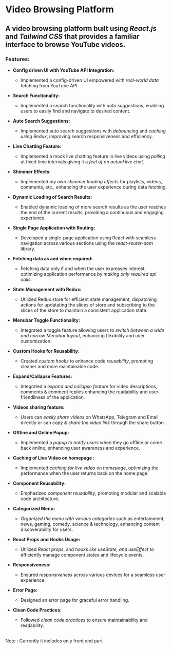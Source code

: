 # Video Browsing Platform

## A video browsing platform built using _React.js_ and _Tailwind CSS_ that provides a familiar interface to browse YouTube videos.

### Features:


- **Config driven UI with YouTube API Integration:**
  - Implemented a config-driven UI empowered with _real-world data_ fetching from YouTube API.

- **Search Functionality:**
  - Implemented a search functionality with _auto suggestions_, enabling users to easily find and navigate to desired content.

- **Auto Search Suggestions:**
  - Implemented auto search suggestions with _debouncing_ and _caching using Redux_, improving search responsiveness and efficiency.

- **Live Chatting Feature:**
  - Implemented a mock live chatting feature in live videos using _polling_ at fixed time intervals giving it a _feel of an actual live chat_.
    
- **Shimmer Effects:**
  - Implemented _my own shimmer loading effects_ for playlists, videos, comments, etc., enhancing the user experience during data fetching.

- **Dynamic Loading of Search Results:**
  - Enabled dynamic loading of more search results as the user reaches the end of the current results, providing a continuous and engaging experience.

- **Single Page Application with Routing:**
  - Developed a single-page application using React with seamless navigation across various sections using the _react-router-dom_ library.

- **Fetching data as and when required:**
  - Fetching data only if and when the user expresses interest, optimizing application performance by _making only required api calls_.

- **State Management with Redux:**
  - Utilized Redux store for efficient state management, dispatching actions for updatating the slices of store and subscribing to the slices of the store to maintain a consistent application state.

- **Menubar Toggle Functionality:**
  - Integrated a toggle feature allowing users to _switch between a wide and narrow Menubar layout_, enhancing flexibility and user customization.

- **Custom Hooks for Reusability:**
  - Created _custom hooks_ to enhance code _reusability_, promoting cleaner and more maintainable code.

- **Expand/Collapse Features:**
  - Integrated a _expand and collapse feature_ for video descriptions, comments & comment replies enhancing the readability and user-friendliness of the application.

- **Videos sharing feature:**
  - Users can _easily share videos_ on WhatsApp, Telegram and Email directly or can _copy & share the video link_ through the share button.
    
 - **Offline and Online Popup:**
    - Implemented a _popup to notify users_ when they go offline or come back online, enhancing user awareness and experience.

- **Caching of Live Video on homepage :**
  - Implemented _caching for live video on homepage_, optimizing the performance when the user returns back on the home page.
    
- **Component Reusability:**
  - Emphasized _component reusability_, promoting modular and scalable code architecture.

- **Categorized Menu:**
  - _Organized the menu with various categories_ such as entertainment, news, gaming, comedy, science & technology, enhancing content discoverability for users.

- **React Props and Hooks Usage:**
  - Utilized _React props_, and _hooks like useState, and useEffect_ to efficiently manage component states and lifecycle events.
    
- **Responsiveness:**
  - Ensured _responsiveness_ across various devices for a seamless user experience.

- **Error Page:**
  - Designed an error page for graceful error handling.

- **Clean Code Practices:**
  - Followed _clean code practices_ to ensure maintainability and readability.
<br/>
    Note : Currently it includes only front end part
